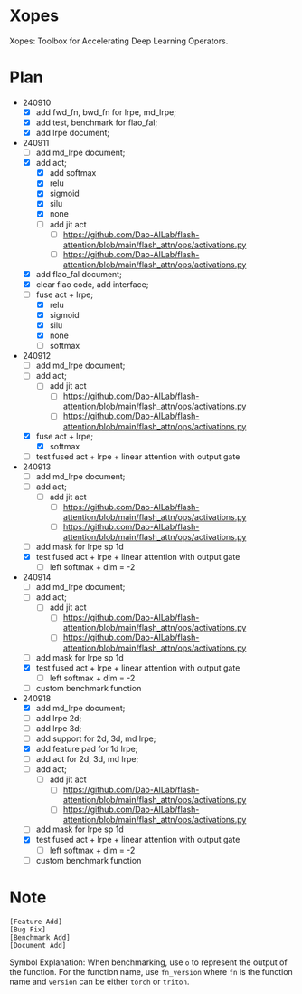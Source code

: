 # Xopes

Xopes: Toolbox for Accelerating Deep Learning Operators.

# Plan

- 240910
  - [x] add fwd_fn, bwd_fn for lrpe, md_lrpe;
  - [x] add test, benchmark for flao_fal;
  - [x] add lrpe document;
- 240911
  - [ ] add md_lrpe document;
  - [x] add act;
    - [x] add softmax
    - [x] relu
    - [x] sigmoid
    - [x] silu
    - [x] none
    - [ ] add jit act
      - [ ] https://github.com/Dao-AILab/flash-attention/blob/main/flash_attn/ops/activations.py
      - [ ] https://github.com/Dao-AILab/flash-attention/blob/main/flash_attn/ops/activations.py
  - [x] add flao_fal document;
  - [x] clear flao code, add interface;
  - [ ] fuse act + lrpe;
    - [x] relu
    - [x] sigmoid
    - [x] silu
    - [x] none
    - [ ] softmax
- 240912
  - [ ] add md_lrpe document;
  - [ ] add act;
    - [ ] add jit act
      - [ ] https://github.com/Dao-AILab/flash-attention/blob/main/flash_attn/ops/activations.py
      - [ ] https://github.com/Dao-AILab/flash-attention/blob/main/flash_attn/ops/activations.py
  - [x] fuse act + lrpe;
    - [x] softmax
  - [ ] test fused act + lrpe + linear attention with output gate
- 240913
  - [ ] add md_lrpe document;
  - [ ] add act;
    - [ ] add jit act
      - [ ] https://github.com/Dao-AILab/flash-attention/blob/main/flash_attn/ops/activations.py
      - [ ] https://github.com/Dao-AILab/flash-attention/blob/main/flash_attn/ops/activations.py
  - [ ] add mask for lrpe sp 1d
  - [x] test fused act + lrpe + linear attention with output gate
    - [ ] left softmax + dim = -2
- 240914
  - [ ] add md_lrpe document;
  - [ ] add act;
    - [ ] add jit act
      - [ ] https://github.com/Dao-AILab/flash-attention/blob/main/flash_attn/ops/activations.py
      - [ ] https://github.com/Dao-AILab/flash-attention/blob/main/flash_attn/ops/activations.py
  - [ ] add mask for lrpe sp 1d
  - [x] test fused act + lrpe + linear attention with output gate
    - [ ] left softmax + dim = -2
  - [ ] custom benchmark function
- 240918
  - [x] add md_lrpe document;
  - [ ] add lrpe 2d;
  - [ ] add lrpe 3d;
  - [ ] add support for 2d, 3d, md lrpe;
  - [x] add feature pad for 1d lrpe;
  - [ ] add act for 2d, 3d, md lrpe;
  - [ ] add act;
    - [ ] add jit act
      - [ ] https://github.com/Dao-AILab/flash-attention/blob/main/flash_attn/ops/activations.py
      - [ ] https://github.com/Dao-AILab/flash-attention/blob/main/flash_attn/ops/activations.py
  - [ ] add mask for lrpe sp 1d
  - [x] test fused act + lrpe + linear attention with output gate
    - [ ] left softmax + dim = -2
  - [ ] custom benchmark function

# Note
```
[Feature Add]
[Bug Fix]
[Benchmark Add]
[Document Add]
```

Symbol Explanation: When benchmarking, use `o` to represent the output of the function. For the function name, use `fn_version` where `fn` is the function name and `version` can be either `torch` or `triton`.
